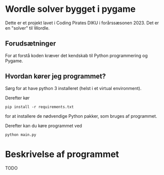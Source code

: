 # Wordle solver bygget i pygame

Dette er et projekt lavet i Coding Pirates DIKU i forårssæsonen 2023. Det er en
"solver" til Wordle.

## Forudsætninger

For at forstå koden kræver det kendskab til Python programmering og Pygame.

## Hvordan kører jeg programmet?

Sørg for at have python 3 installeret (helst i et virtual environment).

Derefter kør

``` pip install -r requirements.txt ```

for at installere de nødvendige Python pakker, som bruges af programmet.

Derefter kan du køre programmet ved

``` python main.py ```

# Beskrivelse af programmet
TODO
